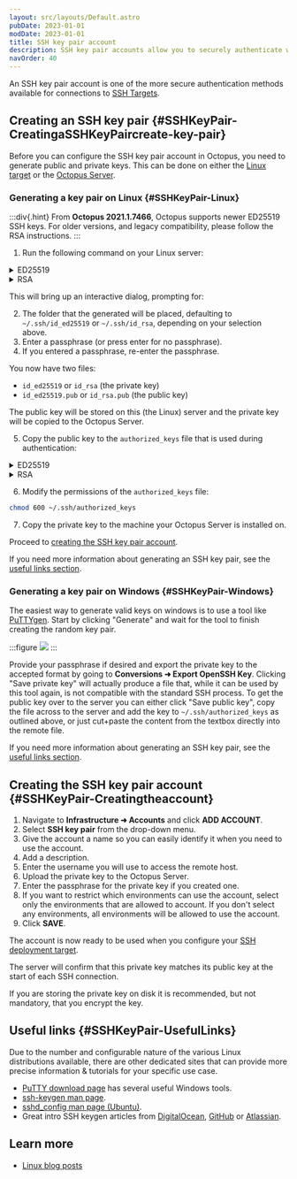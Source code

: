 ```yaml
---
layout: src/layouts/Default.astro
pubDate: 2023-01-01
modDate: 2023-01-01
title: SSH key pair account
description: SSH key pair accounts allow you to securely authenticate with SSH targets.
navOrder: 40
---
```


An SSH key pair account is one of the more secure authentication methods available for connections to [SSH Targets](/docs/infrastructure/deployment-targets/linux/ssh-target).

## Creating an SSH key pair  {#SSHKeyPair-CreatingaSSHKeyPaircreate-key-pair}

Before you can configure the SSH key pair account in Octopus, you need to generate public and private keys. This can be done on either the [Linux target](#SSHKeyPair-Linux) or the [Octopus Server](#SSHKeyPair-Windows).

### Generating a key pair on Linux {#SSHKeyPair-Linux}

:::div{.hint}
From **Octopus 2021.1.7466**, Octopus supports newer ED25519 SSH keys. For older versions, and legacy compatibility, please follow the RSA instructions.
:::

1. Run the following command on your Linux server:

<details data-group="generate-key-pair-linux">
<summary>ED25519</summary>

```bash
ssh-keygen -t ed25519
```

</details>
<details data-group="generate-key-pair-linux">
<summary>RSA</summary>

```bash
ssh-keygen -t rsa -m PEM
```

</details>

This will bring up an interactive dialog, prompting for:

2. The folder that the generated will be placed, defaulting to `~/.ssh/id_ed25519` or `~/.ssh/id_rsa`, depending on your selection above.
3. Enter a passphrase (or press enter for no passphrase).
4. If you entered a passphrase, re-enter the passphrase.

You now have two files:
- `id_ed25519` or `id_rsa` (the private key)
- `id_ed25519.pub` or `id_rsa.pub` (the public key)

The public key will be stored on this (the Linux) server and the private key will be copied to the Octopus Server.

5. Copy the public key to the `authorized_keys` file that is used during authentication:

<details data-group="copy-key-to-authorized-keys">
<summary>ED25519</summary>

```bash ED25519
cat ~/.ssh/id_ed25519.pub >> ~/.ssh/authorized_keys
```

</details>
<details data-group="copy-key-to-authorized-keys">
<summary>RSA</summary>

```bash RSA
cat ~/.ssh/id_rsa.pub >> ~/.ssh/authorized_keys
```

</details>

6. Modify the permissions of the `authorized_keys` file:

```bash
chmod 600 ~/.ssh/authorized_keys
```

7. Copy the private key to the machine your Octopus Server is installed on.

Proceed to [creating the SSH key pair account](#SSHKeyPair-Creatingtheaccount).

If you need more information about generating an SSH key pair, see the [useful links section](#SSHKeyPair-UsefulLinks).

### Generating a key pair on Windows {#SSHKeyPair-Windows}

The easiest way to generate valid keys on windows is to use a tool like[ PuTTYgen](http://www.chiark.greenend.org.uk/~sgtatham/putty/download.html). Start by clicking "Generate" and wait for the tool to finish creating the random key pair.

:::figure
![](/docs/img/infrastructure/accounts/ssh-key-create-putty.png)
:::

Provide your passphrase if desired and export the private key to the accepted format by going to **Conversions ➜ Export OpenSSH Key**.  Clicking "Save private key" will actually produce a file that, while it can be used by this tool again, is not compatible with the standard SSH process. To get the public key over to the server you can either click "Save public key", copy the file across to the server and add the key to `~/.ssh/authorized_keys` as outlined above, or just cut+paste the content from the textbox directly into the remote file.

If you need more information about generating an SSH key pair, see the [useful links section](#SSHKeyPair-UsefulLinks).

## Creating the SSH key pair account {#SSHKeyPair-Creatingtheaccount}

1. Navigate to **Infrastructure ➜ Accounts** and click **ADD ACCOUNT**.
1. Select **SSH key pair** from the drop-down menu.
1. Give the account a name so you can easily identify it when you need to use the account.
1. Add a description.
1. Enter the username you will use to access the remote host.
1. Upload the private key to the Octopus Server.
1. Enter the passphrase for the private key if you created one.
1. If you want to restrict which environments can use the account, select only the environments that are allowed to account. If you don't select any environments, all environments will be allowed to use the account.
1. Click **SAVE**.

The account is now ready to be used when you configure your [SSH deployment target](/docs/infrastructure/deployment-targets/linux/ssh-target).

The server will confirm that this private key matches its public key at the start of each SSH connection.

If you are storing the private key on disk it is recommended, but not mandatory, that you encrypt the key.

## Useful links {#SSHKeyPair-UsefulLinks}

Due to the number and configurable nature of the various Linux distributions available, there are other dedicated sites that can provide more precise information & tutorials for your specific use case.

- [PuTTY download page](http://www.chiark.greenend.org.uk/~sgtatham/putty/download.html) has several useful Windows tools.
- [ssh-keygen man page](https://linux.die.net/man/1/ssh-keygen).
- [sshd\_config man page (Ubuntu)](http://manpages.ubuntu.com/manpages/hirsute/en/man5/sshd_config.5.html).
- Great intro SSH keygen articles from [DigitalOcean](https://www.digitalocean.com/community/tutorials/how-to-set-up-ssh-keys--2), [GitHub](https://help.github.com/articles/connecting-to-github-with-ssh/) or [Atlassian](https://confluence.atlassian.com/display/STASH/Creating+SSH+keys).

## Learn more

- [Linux blog posts](https://octopus.com/blog/tag/linux)
